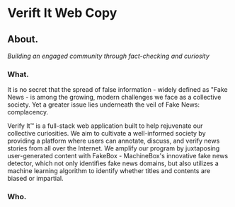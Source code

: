 # Verift It Web Copy

## About.

*Building an engaged community through fact-checking and curiosity*

### What.

It is no secret that the spread of false information - widely defined as "Fake News - is among the growing, modern challenges we face as a collective society. Yet a greater issue lies underneath the veil of Fake News: complacency.  

Verify It™ is a full-stack web application built to help rejuvenate our collective curiosities. We aim to cultivate a well-informed society by providing a platform where users can annotate, discuss, and verify news stories from all over the Internet. We amplify our program by juxtaposing user-generated content with FakeBox - MachineBox's innovative fake news detector, which not only identifies fake news domains, but also utilizes a machine learning algorithm to identify whether titles and contents are biased or impartial. 

### Who.

